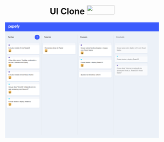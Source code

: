 <h1 align="center">UI Clone <img src="https://pipestyle.staticpipefy.com/default/images/logo-white.svg" width="90" height="30"/></h1>

<img src="./.github/pipefyImg01.png"/>
